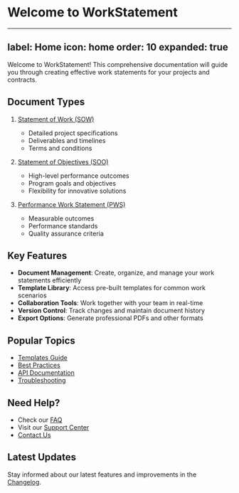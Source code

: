 # Welcome to WorkStatement

---
label: Home
icon: home
order: 10
expanded: true
---

Welcome to WorkStatement! This comprehensive documentation will guide you through creating effective work statements for your projects and contracts.

## Document Types

1. [Statement of Work (SOW)](/statement-of-work/index.md)
   - Detailed project specifications
   - Deliverables and timelines
   - Terms and conditions

2. [Statement of Objectives (SOO)](/statement-of-objectives/index.md)
   - High-level performance outcomes
   - Program goals and objectives
   - Flexibility for innovative solutions

3. [Performance Work Statement (PWS)](/performance-work-statement/index.md)
   - Measurable outcomes
   - Performance standards
   - Quality assurance criteria

## Key Features

- **Document Management**: Create, organize, and manage your work statements efficiently
- **Template Library**: Access pre-built templates for common work scenarios
- **Collaboration Tools**: Work together with your team in real-time
- **Version Control**: Track changes and maintain document history
- **Export Options**: Generate professional PDFs and other formats

## Popular Topics

- [Templates Guide](/guides/templates.md)
- [Best Practices](/guides/best-practices.md)
- [API Documentation](/api/overview.md)
- [Troubleshooting](/support/troubleshooting.md)

## Need Help?

- Check our [FAQ](/support/faq.md)
- Visit our [Support Center](/support/overview.md)
- [Contact Us](/support/contact.md)

## Latest Updates

Stay informed about our latest features and improvements in the [Changelog](/updates/changelog.md). 